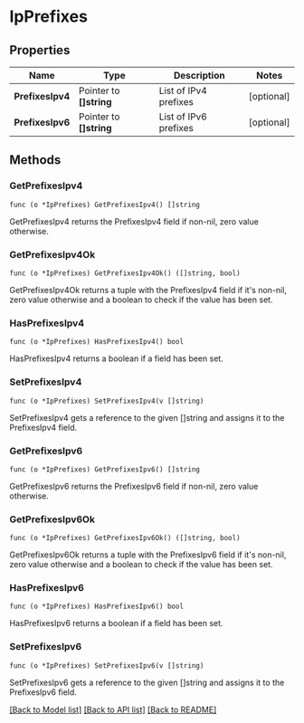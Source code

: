 # IpPrefixes

## Properties

Name | Type | Description | Notes
------------ | ------------- | ------------- | -------------
**PrefixesIpv4** | Pointer to **[]string** | List of IPv4 prefixes | [optional] 
**PrefixesIpv6** | Pointer to **[]string** | List of IPv6 prefixes | [optional] 

## Methods

### GetPrefixesIpv4

`func (o *IpPrefixes) GetPrefixesIpv4() []string`

GetPrefixesIpv4 returns the PrefixesIpv4 field if non-nil, zero value otherwise.

### GetPrefixesIpv4Ok

`func (o *IpPrefixes) GetPrefixesIpv4Ok() ([]string, bool)`

GetPrefixesIpv4Ok returns a tuple with the PrefixesIpv4 field if it's non-nil, zero value otherwise
and a boolean to check if the value has been set.

### HasPrefixesIpv4

`func (o *IpPrefixes) HasPrefixesIpv4() bool`

HasPrefixesIpv4 returns a boolean if a field has been set.

### SetPrefixesIpv4

`func (o *IpPrefixes) SetPrefixesIpv4(v []string)`

SetPrefixesIpv4 gets a reference to the given []string and assigns it to the PrefixesIpv4 field.

### GetPrefixesIpv6

`func (o *IpPrefixes) GetPrefixesIpv6() []string`

GetPrefixesIpv6 returns the PrefixesIpv6 field if non-nil, zero value otherwise.

### GetPrefixesIpv6Ok

`func (o *IpPrefixes) GetPrefixesIpv6Ok() ([]string, bool)`

GetPrefixesIpv6Ok returns a tuple with the PrefixesIpv6 field if it's non-nil, zero value otherwise
and a boolean to check if the value has been set.

### HasPrefixesIpv6

`func (o *IpPrefixes) HasPrefixesIpv6() bool`

HasPrefixesIpv6 returns a boolean if a field has been set.

### SetPrefixesIpv6

`func (o *IpPrefixes) SetPrefixesIpv6(v []string)`

SetPrefixesIpv6 gets a reference to the given []string and assigns it to the PrefixesIpv6 field.


[[Back to Model list]](../README.md#documentation-for-models) [[Back to API list]](../README.md#documentation-for-api-endpoints) [[Back to README]](../README.md)


